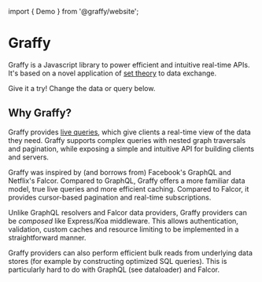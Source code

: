 import { Demo } from '@graffy/website';

# Graffy

Graffy is a Javascript library to power efficient and intuitive real-time APIs. It's based on a novel application of [set theory](docs/Theory.md) to data exchange.

Give it a try! Change the data or query below.

<Demo />

## Why Graffy?

Graffy provides [live queries](docs/LiveQuery.md), which give clients a real-time view of the data they need. Graffy supports complex queries with nested graph traversals and pagination, while exposing a simple and intuitive API for building clients and servers.

Graffy was inspired by (and borrows from) Facebook's GraphQL and Netflix's Falcor. Compared to GraphQL, Graffy offers a more familiar data model, true live queries and more efficient caching. Compared to Falcor, it provides cursor-based pagination and real-time subscriptions.

Unlike GraphQL resolvers and Falcor data providers, Graffy providers can be _composed_ like Express/Koa middleware. This allows authentication, validation, custom caches and resource limiting to be implemented in a straightforward manner.

Graffy providers can also perform efficient bulk reads from underlying data stores (for example by constructing optimized SQL queries). This is particularly hard to do with GraphQL (see dataloader) and Falcor.
